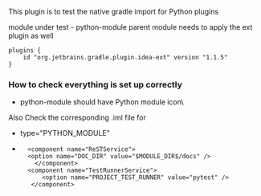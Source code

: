 This plugin is to test the native gradle import for Python plugins

module under test - python-module
parent module needs to apply the ext plugin as well
```
plugins {
    id "org.jetbrains.gradle.plugin.idea-ext" version "1.1.5"
}

```

### How to check everything is set up correctly
- python-module should have Python module icon\

Also Check the corresponding .iml file for 
- type="PYTHON_MODULE"
- ```
    <component name="ReSTService">
    <option name="DOC_DIR" value="$MODULE_DIR$/docs" />
      </component> 
    <component name="TestRunnerService"> 
        <option name="PROJECT_TEST_RUNNER" value="pytest" />
     </component>

